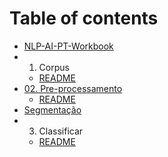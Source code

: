 # Table of contents

* [NLP-AI-PT-Workbook](README.md)
* 01. Corpus
  * [README](01.-corpus/01.-corpus.md)
* [02. Pre-processamento](02.-pre-processamento/README.md)
  * [README](02.-pre-processamento/02.-pre-processamento.md)
* [Segmentação](untitled.md)
* 03. Classificar
  * [README](03.-classificar/03.-classificar.md)

